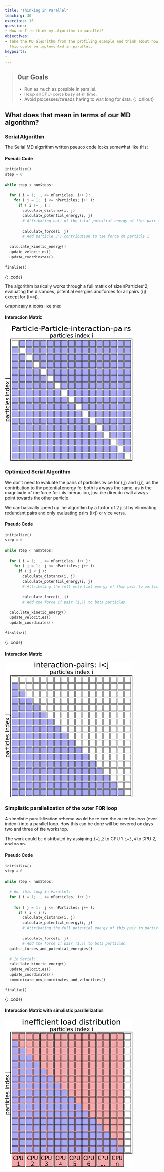 ```yaml
---
title: "Thinking in Parallel"
teaching: 30
exercises: 15
questions:
- How do I re-think my algorithm in parallel?
objectives:
- Take the MD algorithm from the profiling example and think about how 
  this could be implemented in parallel.
keypoints:
- 
---
```


> ## Our Goals
> * Run as much as possible in parallel.
> * Keep all CPU-cores busy at all time.
> * Avoid processes/threads having to wait long for data.
{: .callout}


## What does that mean in terms of our MD algorithm?

### Serial Algorithm

The Serial MD algorithm written pseudo code looks somewhat like this:

#### Pseudo Code 
```python
initialize()
step = 0

while step < numSteps:

  for ( i = 1;  i <= nParticles; i++ ):
    for ( j = 1;  j <= nParticles; j++ ):
      if ( i != j ) :
        calculate_distance(i, j)
        calculate_potential_energy(i, j)
        # Attributing half of the total potential energy of this pair to particle J.

        calculate_force(i, j)
        # Add particle J's contribution to the force on particle I.

  calculate_kinetic_energy()
  update_velocities()
  update_coordinates()

finalize()
```
{: .code}

The algorithm basically works through a full matrix of size nParticles^2,
evaluating the distances, potential energies and forces for all pairs (i,j)
except for (i==j).

Graphically it looks like this:

#### Interaction Matrix
![](../fig/planning/pairs_full_matrix.png)


### Optimized Serial Algorithm

We don't need to evaluate the pairs of particles twice for (i,j) and (j,i),
as the contribution to the potential energy for both is always the same,
as is the magnitude of the force for this interaction, just the direction
will always point towards the other particle.

We can basically speed up the algorithm by a factor of 2 just by eliminating
redundant pairs and only evaluating pairs (i<j) or vice versa.

#### Pseudo Code 
```python
initialize()
step = 0

while step < numSteps:

  for ( i = 1;  i <= nParticles; i++ ):
    for ( j = 1;  j <= nParticles; j++ ):
      if ( i < j ):
        calculate_distance(i, j)
        calculate_potential_energy(i, j)
        # Attributing the full potential energy of this pair to particle J.

        calculate_force(i, j)
        # Add the force if pair (I,J) to both particles.

  calculate_kinetic_energy()
  update_velocities()
  update_coordinates()

finalize()
```
{: .code}

#### Interaction Matrix
![](../fig/planning/pairs_half_matrix.png)


### Simplistic parallelization of the outer FOR loop

A simplistic parallelization scheme would be to turn the outer for-loop
(over index i) into a parallel loop. How this can be done will be covered
on days two and three of the workshop.

The work could be distributed by assigning `i=1,2` to CPU&nbsp;1, `i=3,4` to 
CPU&nbsp;2, and so on. 

#### Pseudo Code 
```python
initialize()
step = 0

while step < numSteps:

  # Run this Loop in Parallel:
  for ( i = 1;  i <= nParticles; i++ ):

    for ( j = 1;  j <= nParticles; j++ ):
      if ( i < j ):
        calculate_distance(i, j)
        calculate_potential_energy(i, j)
        # Attributing the full potential energy of this pair to particle J.

        calculate_force(i, j)
        # Add the force if pair (I,J) to both particles.
  gather_forces_and_potential_energies()

  # In Serial:
  calculate_kinetic_energy()
  update_velocities()
  update_coordinates()
  communicate_new_coordinates_and_velocities()

finalize()
```
{: .code}

#### Interaction Matrix with simplistic parallelization
![](../fig/planning/inefficient_load_distribution.png)

